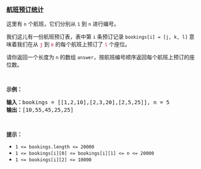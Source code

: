 ### [航班预订统计](https://leetcode-cn.com/problems/corporate-flight-bookings)

<p>这里有 <code>n</code> 个航班，它们分别从 <code>1</code> 到 <code>n</code> 进行编号。</p>

<p>我们这儿有一份航班预订表，表中第 <code>i</code> 条预订记录 <code>bookings[i] = [j, k, l]</code> 意味着我们在从 <font color="#c7254e" face="Menlo, Monaco, Consolas, Courier New, monospace"><span style="font-size: 12.6px; background-color: rgb(249, 242, 244);">j</span></font> 到 <font color="#c7254e" face="Menlo, Monaco, Consolas, Courier New, monospace"><span style="font-size: 12.6px; background-color: rgb(249, 242, 244);">k</span></font> 的每个航班上预订了 <font color="#c7254e" face="Menlo, Monaco, Consolas, Courier New, monospace"><span style="font-size: 12.6px; background-color: rgb(249, 242, 244);">l</span></font> 个座位。</p>

<p>请你返回一个长度为 <code>n</code> 的数组 <code>answer</code>，按航班编号顺序返回每个航班上预订的座位数。</p>

<p> </p>

<p><strong>示例：</strong></p>

<pre>
<strong>输入：</strong>bookings = [[1,2,10],[2,3,20],[2,5,25]], n = 5
<strong>输出：</strong>[10,55,45,25,25]
</pre>

<p> </p>

<p><strong>提示：</strong></p>

<ul>
	<li><code>1 <= bookings.length <= 20000</code></li>
	<li><code>1 <= bookings[i][0] <= bookings[i][1] <= n <= 20000</code></li>
	<li><code>1 <= bookings[i][2] <= 10000</code></li>
</ul>

